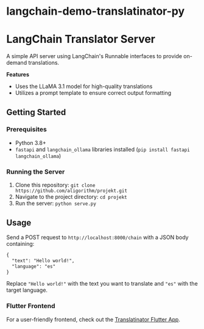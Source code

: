 # langchain-demo-translatinator-py

**LangChain Translator Server**
==========================

A simple API server using LangChain's Runnable interfaces to provide on-demand translations.

**Features**

* Uses the LLaMA 3.1 model for high-quality translations
* Utilizes a prompt template to ensure correct output formatting

**Getting Started**
-------------------

### Prerequisites

* Python 3.8+
* `fastapi` and `langchain_ollama` libraries installed (`pip install fastapi langchain_ollama`)

### Running the Server

1. Clone this repository: `git clone https://github.com/aligorithm/projekt.git`
2. Navigate to the project directory: `cd projekt`
3. Run the server: `python serve.py`

**Usage**
-----

Send a POST request to `http://localhost:8000/chain` with a JSON body containing:

```markdown
{
  "text": "Hello world!",
  "language": "es"
}
```

Replace `"Hello world!"` with the text you want to translate and `"es"` with the target language.

### Flutter Frontend
For a user-friendly frontend, check out the [Translatinator Flutter App](https://github.com/aligorithm/translatinator-flutter).
